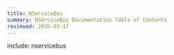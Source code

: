 ```yaml
---
title: NServiceBus
summary: NServiceBus Documentation Table of Contents
reviewed: 2016-03-17
---
```


include: nservicebus